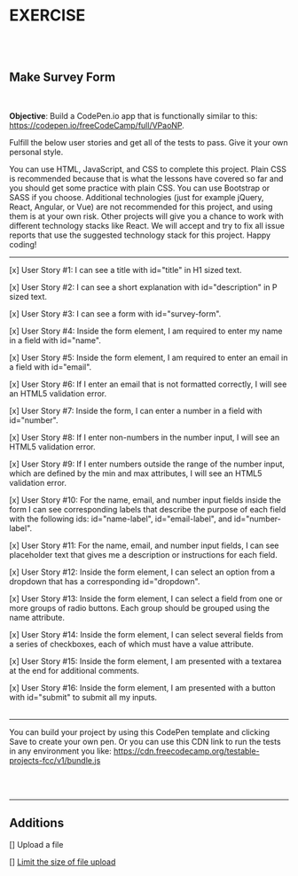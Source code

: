 # EXERCISE

<br><br>

## Make Survey Form

<br>

**Objective**: Build a CodePen.io app that is functionally similar to this: https://codepen.io/freeCodeCamp/full/VPaoNP.

Fulfill the below user stories and get all of the tests to pass. Give it your own personal style.
<br>

You can use HTML, JavaScript, and CSS to complete this project. Plain CSS is recommended because that is what the lessons have covered so far and you should get some practice with plain CSS. You can use Bootstrap or SASS if you choose. Additional technologies (just for example jQuery, React, Angular, or Vue) are not recommended for this project, and using them is at your own risk. Other projects will give you a chance to work with different technology stacks like React. We will accept and try to fix all issue reports that use the suggested technology stack for this project. Happy coding!
<br>

---

[x] User Story #1: I can see a title with id="title" in H1 sized text.

[x] User Story #2: I can see a short explanation with id="description" in P sized text.

[x] User Story #3: I can see a form with id="survey-form".

[x] User Story #4: Inside the form element, I am required to enter my name in a field with id="name".

[x] User Story #5: Inside the form element, I am required to enter an email in a field with id="email".

[x] User Story #6: If I enter an email that is not formatted correctly, I will see an HTML5 validation error.

[x] User Story #7: Inside the form, I can enter a number in a field with id="number".

[x] User Story #8: If I enter non-numbers in the number input, I will see an HTML5 validation error.

[x] User Story #9: If I enter numbers outside the range of the number input, which are defined by the min and max attributes, I will see an HTML5 validation error.

[x] User Story #10: For the name, email, and number input fields inside the form I can see corresponding labels that describe the purpose of each field with the following ids: id="name-label", id="email-label", and id="number-label".

[x] User Story #11: For the name, email, and number input fields, I can see placeholder text that gives me a description or instructions for each field.

[x] User Story #12: Inside the form element, I can select an option from a dropdown that has a corresponding id="dropdown".

[x] User Story #13: Inside the form element, I can select a field from one or more groups of radio buttons. Each group should be grouped using the name attribute.

[x] User Story #14: Inside the form element, I can select several fields from a series of checkboxes, each of which must have a value attribute.

[x] User Story #15: Inside the form element, I am presented with a textarea at the end for additional comments.

[x] User Story #16: Inside the form element, I am presented with a button with id="submit" to submit all my inputs.
<br>
<br>

---

You can build your project by using this CodePen template and clicking Save to create your own pen. Or you can use this CDN link to run the tests in any environment you like: https://cdn.freecodecamp.org/testable-projects-fcc/v1/bundle.js

<br><br>

---

## Additions

[] Upload a file

[] [Limit the size of file upload](https://developer.mozilla.org/en-US/docs/Web/Guide/HTML/Constraint_validation#limiting_the_size_of_a_file_before_its_upload)
